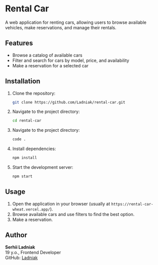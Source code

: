 # Rental Car

A web application for renting cars, allowing users to browse available vehicles, make reservations, and manage their rentals.

## Features

- Browse a catalog of available cars
- Filter and search for cars by model, price, and availability
- Make a reservation for a selected car

## Installation

1. Clone the repository:
   ```sh
   git clone https://github.com/Ladniak/rental-car.git
   ```
2. Navigate to the project directory:
   ```sh
   cd rental-car
   ```
3. Navigate to the project directory:
   ```sh
   code .
   ```
4. Install dependencies:
   ```sh
   npm install
   ```
5. Start the development server:
   ```sh
   npm start
   ```

## Usage

1. Open the application in your browser (usually at `https://rental-car-wheat.vercel.app/`).
2. Browse available cars and use filters to find the best option.
3. Make a reservation.

## Author

**Serhii Ladniak**  
19 y.o., Frontend Developer  
GitHub: [Ladniak](https://github.com/Ladniak)
